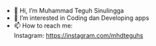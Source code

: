 - 👋 Hi, I’m Muhammad Teguh Sinulingga
- 👀 I’m interested in Coding dan Developing apps
- 📫 How to reach me:  
      Instagram: https://instagram.com/mhdteguhs
